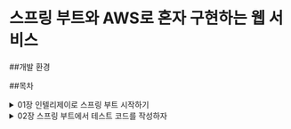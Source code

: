 # 스프링 부트와 AWS로 혼자 구현하는 웹 서비스

##개발 환경

##목차

<details>
<summary>01장 인텔리제이로 스프링 부트 시작하기</summary>


</details>

<details>
<summary>02장 스프링 부트에서 테스트 코드를 작성하자</summary>
     


</details>
